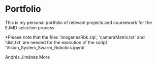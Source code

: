 # Portfolio
This is my personal portfolio of relevant projects and coursework for the EJMD selection process. 

*Please note that the files 'ImagenesRbk.zip', 'cameraMatrix.txt' and 'dist.txt' are needed for the execution of the script 'Vision_System_Swarm_Robotics.ipynb'

Andrés Jiménez Mora
